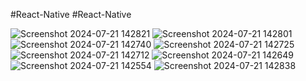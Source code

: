 #React-Native
#React-Native

![Screenshot 2024-07-21 142821](https://github.com/user-attachments/assets/86d156f4-eb5b-4bab-9b2d-f701bf37e25b)
![Screenshot 2024-07-21 142801](https://github.com/user-attachments/assets/d2195721-a8e0-43aa-98f1-9d770d809b04)
![Screenshot 2024-07-21 142740](https://github.com/user-attachments/assets/86d10621-c0da-4bf1-9cac-abf148027f83)
![Screenshot 2024-07-21 142725](https://github.com/user-attachments/assets/4cad13fd-f610-4b09-8102-857aea552c20)
![Screenshot 2024-07-21 142712](https://github.com/user-attachments/assets/33b06b21-365a-426d-ad15-161b7c26d380)
![Screenshot 2024-07-21 142649](https://github.com/user-attachments/assets/88f7ac50-bdc3-4ead-b626-04904f520d44)
![Screenshot 2024-07-21 142554](https://github.com/user-attachments/assets/85bd5b26-65e5-4ec2-bb9d-e4bd5b2e7927)
![Screenshot 2024-07-21 142838](https://github.com/user-attachments/assets/45d53726-1e12-4320-a856-470942ecedb9)
